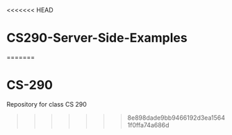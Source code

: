 <<<<<<< HEAD
# CS290-Server-Side-Examples
=======
# CS-290
Repository for class CS 290
>>>>>>> 8e898dade9bb9466192d3ea15641f0ffa74a686d
